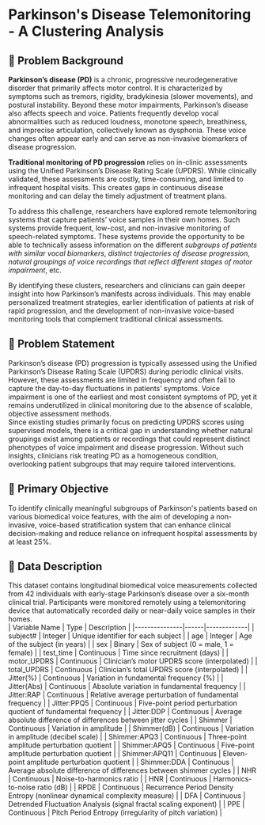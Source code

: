 # Parkinson's Disease Telemonitoring - A Clustering Analysis

## 📖 Problem Background

**Parkinson’s disease (PD)** is a chronic, progressive neurodegenerative disorder that primarily affects motor control. It is characterized by symptoms such as tremors, rigidity, bradykinesia (slower movements), and postural instability. Beyond these motor impairments, Parkinson’s disease also affects speech and voice. Patients frequently develop vocal abnormalities such as reduced loudness, monotone speech, breathiness, and imprecise articulation, collectively known as dysphonia. These voice changes often appear early and can serve as non-invasive biomarkers of disease progression.  

**Traditional monitoring of PD progression** relies on in-clinic assessments using the Unified Parkinson’s Disease Rating Scale (UPDRS). While clinically validated, these assessments are costly, time-consuming, and limited to infrequent hospital visits. This creates gaps in continuous disease monitoring and can delay the timely adjustment of treatment plans.  

To address this challenge, researchers have explored remote telemonitoring systems that capture patients’ voice samples in their own homes. Such systems provide frequent, low-cost, and non-invasive monitoring of speech-related symptoms. These systems provide the opportunity to be able to technically assess information on the different *subgroups of patients with similar vocal biomarkers*, *distinct trajectories of disease progression*, *natural groupings of voice recordings that reflect different stages of motor impairment*, etc.  

By identifying these clusters, researchers and clinicians can gain deeper insight into how Parkinson’s manifests across individuals. This may enable personalized treatment strategies, earlier identification of patients at risk of rapid progression, and the development of non-invasive voice-based monitoring tools that complement traditional clinical assessments.  
## 📝 Problem Statement
Parkinson’s disease (PD) progression is typically assessed using the Unified Parkinson’s Disease Rating Scale (UPDRS) during periodic clinical visits. However, these assessments are limited in frequency and often fail to capture the day-to-day fluctuations in patients’ symptoms. Voice impairment is one of the earliest and most consistent symptoms of PD, yet it remains underutilized in clinical monitoring due to the absence of scalable, objective assessment methods.  
Since existing studies primarily focus on predicting UPDRS scores using supervised models, there is a critical gap in understanding whether natural groupings exist among patients or recordings that could represent distinct phenotypes of voice impairment and disease progression. Without such insights, clinicians risk treating PD as a homogeneous condition, overlooking patient subgroups that may require tailored interventions.  
## 🎯 Primary Objective
To identify clinically meaningful subgroups of Parkinson's patients based on various biomedical voice features, with the aim of developing a non-invasive, voice-based stratification system that can enhance clinical decision-making and reduce reliance on infrequent hospital assessments by at least 25%.  

## 📅 Data Description
This dataset contains longitudinal biomedical voice measurements collected from 42 individuals with early-stage Parkinson’s disease over a six-month clinical trial. Participants were monitored remotely using a telemonitoring device that automatically recorded daily or near-daily voice samples in their homes.  
| Variable Name | Type | Description |
|---------------|------|-------------|
| subject# | Integer | Unique identifier for each subject |
| age | Integer | Age of the subject (in years) |
| sex | Binary | Sex of subject (0 = male, 1 = female) |
| test_time | Continuous | Time since recruitment (days) |
| motor_UPDRS | Continuous | Clinician’s motor UPDRS score (interpolated) |
| total_UPDRS | Continuous | Clinician’s total UPDRS score (interpolated) |
| Jitter(%) | Continuous | Variation in fundamental frequency (%) |
| Jitter(Abs) | Continuous | Absolute variation in fundamental frequency |
| Jitter:RAP | Continuous | Relative average perturbation of fundamental frequency |
| Jitter:PPQ5 | Continuous | Five-point period perturbation quotient of fundamental frequency |
| Jitter:DDP | Continuous | Average absolute difference of differences between jitter cycles |
| Shimmer | Continuous | Variation in amplitude |
| Shimmer(dB) | Continuous | Variation in amplitude (decibel scale) |
| Shimmer:APQ3 | Continuous | Three-point amplitude perturbation quotient |
| Shimmer:APQ5 | Continuous | Five-point amplitude perturbation quotient |
| Shimmer:APQ11 | Continuous | Eleven-point amplitude perturbation quotient |
| Shimmer:DDA | Continuous | Average absolute difference of differences between shimmer cycles |
| NHR | Continuous | Noise-to-harmonics ratio |
| HNR | Continuous | Harmonics-to-noise ratio (dB) |
| RPDE | Continuous | Recurrence Period Density Entropy (nonlinear dynamical complexity measure) |
| DFA | Continuous | Detrended Fluctuation Analysis (signal fractal scaling exponent) |
| PPE | Continuous | Pitch Period Entropy (irregularity of pitch variation) |
